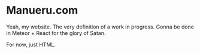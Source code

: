 # Manueru.com

Yeah, my website. The very definition of a work in progress. Gonna be done in Meteor + React for the glory of Satan.

For now, just HTML.